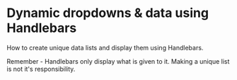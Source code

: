 # Dynamic dropdowns & data using Handlebars

How to create unique data lists and display them using Handlebars.

Remember - Handlebars only display what is given to it. Making a unique list is not it's responsibility.
